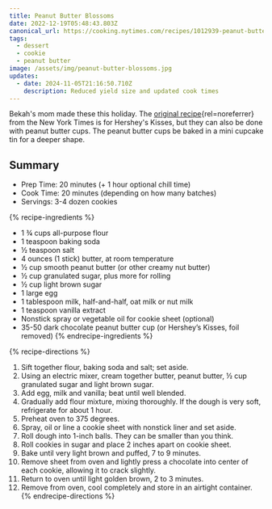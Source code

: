 ```yaml
---
title: Peanut Butter Blossoms
date: 2022-12-19T05:48:43.803Z
canonical_url: https://cooking.nytimes.com/recipes/1012939-peanut-butter-blossoms
tags:
  - dessert
  - cookie
  - peanut butter
image: /assets/img/peanut-butter-blossoms.jpg
updates:
  - date: 2024-11-05T21:16:50.710Z
    description: Reduced yield size and updated cook times
---
```

Bekah's mom made these this holiday.
The [original recipe](https://cooking.nytimes.com/recipes/1012939-peanut-butter-blossoms){rel=noreferrer} from the New York Times is for Hershey's Kisses, but they can also be done with peanut butter cups.
The peanut butter cups be baked in a mini cupcake tin for a deeper shape.

## Summary

- Prep Time: 20 minutes (+ 1 hour optional chill time)
- Cook Time: 20 minutes (depending on how many batches)
- Servings: 3-4 dozen cookies

{% recipe-ingredients %}

- 1 ¾ cups all-purpose flour
- 1 teaspoon baking soda
- ½ teaspoon salt
- 4 ounces (1 stick) butter, at room temperature
- ½ cup smooth peanut butter (or other creamy nut butter)
- ½ cup granulated sugar, plus more for rolling
- ½ cup light brown sugar
- 1 large egg
- 1 tablespoon milk, half-and-half, oat milk or nut milk
- 1 teaspoon vanilla extract
- Nonstick spray or vegetable oil for cookie sheet (optional)
- 35-50 dark chocolate peanut butter cup (or Hershey’s Kisses, foil removed)
{% endrecipe-ingredients %}

{% recipe-directions %}

1. Sift together flour, baking soda and salt; set aside.
1. Using an electric mixer, cream together butter, peanut butter, ½ cup granulated sugar and light brown sugar.
1. Add egg, milk and vanilla; beat until well blended.
1. Gradually add flour mixture, mixing thoroughly. If the dough is very soft, refrigerate for about 1 hour.
1. Preheat oven to 375 degrees.
1. Spray, oil or line a cookie sheet with nonstick liner and set aside.
1. Roll dough into 1-inch balls. They can be smaller than you think.
1. Roll cookies in sugar and place 2 inches apart on cookie sheet.
1. Bake until very light brown and puffed, 7 to 9 minutes.
1. Remove sheet from oven and lightly press a chocolate into center of each cookie, allowing it to crack slightly.
1. Return to oven until light golden brown, 2 to 3 minutes.
1. Remove from oven, cool completely and store in an airtight container.
{% endrecipe-directions %}
